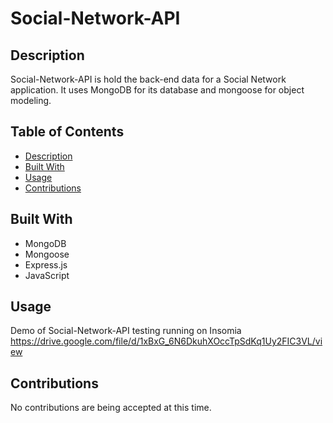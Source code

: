 # Social-Network-API

## Description
Social-Network-API is hold the back-end data for a Social Network application. It uses MongoDB for its database and mongoose for object modeling.


## Table of Contents
- [Description](#Description)
- [Built With](#Built-With)
- [Usage](#Usage)
- [Contributions](#Contributions)

## Built With
- MongoDB
- Mongoose
- Express.js
- JavaScript

## Usage
Demo of Social-Network-API testing running on Insomia</br>
https://drive.google.com/file/d/1xBxG_6N6DkuhXOccTpSdKq1Uy2FIC3VL/view




## Contributions
No contributions are being accepted at this time.
